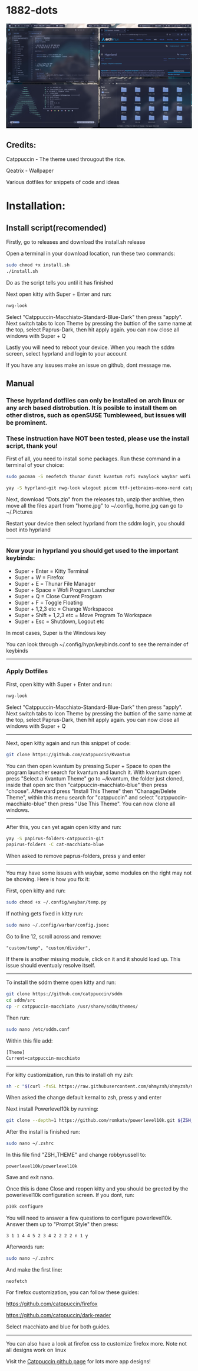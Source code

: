 # 1882-dots

![Plain](Images/plain.jpg "plain")

## Credits:

Catppuccin - The theme used througout the rice.

Qeatrix - Wallpaper

Various dotfiles for snippets of code and ideas

# Installation:

## Install script(recomended) 

Firstly, go to releases and download the install.sh release

Open a terminal in your download location, run these two commands:

```bash
sudo chmod +x install.sh
./install.sh
```

Do as the script tells you until it has finished

Next open kitty with Super + Enter and run:

```zsh
nwg-look
```

Select "Catppuccin-Macchiato-Standard-Blue-Dark" then press "apply". Next switch tabs to Icon Theme by pressing the buttion of the same name at the top, select Paprus-Dark, then hit apply again. you can now close all windows with Super + Q

Lastly you will need to reboot your device. When you reach the sddm screen, select hyprland and login to your account

If you have any issuses make an issue on github, dont message me.

## Manual

### These hyprland dotfiles can only be installed on arch linux or any arch based distrobution. It is posible to install them on other distros, such as openSUSE Tumbleweed, but issues will be prominent.

### These instruction have NOT been tested, please use the install script, thank you!

First of all, you need to install some packages. Run these command in a terminal of your choice:

```zsh
sudo pacman -S neofetch thunar dunst kvantum rofi swaylock waybar wofi ccache qt6ct qt6-wayland qt5-graphicaleffects qt5-svg qt5-quickcontrols2 zsh firefox kitty swaybg brightnessctl pamixer
```

```zsh
yay -S hyprland-git nwg-look wlogout picom ttf-jetbrains-mono-nerd catppuccin-gtk-theme-macchiato papirus-folders sddm-git
```

Next, download "Dots.zip" from the releases tab, unzip ther archive, then move all the files apart from "home.jpg" to ~/.config, home.jpg can go to ~/.Pictures

Restart your device then select hyprland from the sddm login, you should boot into hyprland

---

### Now your in hyprland you should get used to the important keybinds:

- Super + Enter = Kitty Terminal
- Super + W = Firefox 
- Super + E = Thunar File Manager
- Super + Space = Wofi Program Launcher
- Super + Q = Close Current Program
- Super + F = Toggle Floating
- Super + 1,2,3 etc = Change Workspacce
- Super + Shift + 1,2,3 etc = Move Program To Workspace
- Super + Esc = Shutdown, Logout etc

In most cases, Super is the Windows key

You can look through ~/.config/hypr/keybinds.conf to see the remainder of keybinds

---

### Apply Dotfiles

First, open kitty with Super + Enter and run:

```zsh
nwg-look
```

Select "Catppuccin-Macchiato-Standard-Blue-Dark" then press "apply". Next switch tabs to Icon Theme by pressing the buttion of the same name at the top, select Paprus-Dark, then hit apply again. you can now close all windows with Super + Q

---

Next, open kitty again and run this snippet of code:

```zsh
git clone https://github.com/catppuccin/Kvantum
```

You can then open kvantum by pressing Super + Space to open the program launcher search for kvantum and launch it. With kvantum open press "Select a Kvantum Theme" go to ~/kvantum, the folder just cloned, inside that open src then "catppuccin-macchiato-blue" then press "choose". Afterward press "Install This Theme" then "Chanage/Delete Theme", within this menu search for "catppuccin" and select "catppuccin-macchiato-blue" then press "Use This Theme". You can now clone all windows.

---

After this, you can yet again open kitty and run:

```zsh
yay -S papirus-folders-catppuccin-git
papirus-folders -C cat-macchiato-blue
```

When asked to remove paprus-folders, press y and enter

---

You may have some issues with waybar, some modules on the right may not be showing. Here is how you fix it:

First, open kitty and run:

```zsh
sudo chmod +x ~/.config/waybar/temp.py
```

If nothing gets fixed in kitty run:

```zsh
sudo nano ~/.config/warbar/config.jsonc
```

Go to line 12, scroll across and remove:

```nano
"custom/temp", "custom/divider",
```

If there is another missing module, click on it and it should load up. This issue should eventualy resolve itself.

---

To install the sddm theme open kitty and run:

```zsh
git clone https://github.com/catppuccin/sddm
cd sddm/src
cp -r catppuccin-macchiato /usr/share/sddm/themes/
```

Then run:

```zsh
sudo nano /etc/sddm.conf
```

Within this file add:

```nano
[Theme]
Current=catppuccin-macchiato
```

---

For kitty custiomization, run this to install oh my zsh:

```zsh
sh -c "$(curl -fsSL https://raw.githubusercontent.com/ohmyzsh/ohmyzsh/master/tools/install.sh)"
```

When asked the change default kernal to zsh, press y and enter

Next install Powerlevel10k by running:

```zsh
git clone --depth=1 https://github.com/romkatv/powerlevel10k.git ${ZSH_CUSTOM:-$HOME/.oh-my-zsh/custom}/themes/powerlevel10k
```
After the install is finished run:

```zsh
sudo nano ~/.zshrc
```

In this file find "ZSH_THEME" and change robbyrussell to:

```nano
powerlevel10k/powerlevel10k
```

Save and exit nano.

Once this is done Close and reopen kitty and you should be greeted by the powerlevel10k configuration screen. If you dont, run:

```zsh
p10k configure
```

You will need to answer a few questions to configure powerlevel10k. Answer them up to "Prompt Style" then press:

```
3 1 1 4 4 5 2 3 4 2 2 2 2 n 1 y
```

Afterwords run:

```zsh
sudo nano ~/.zshrc
```

And make the first line:

```nano
neofetch
```

For firefox customization, you can follow these guides:

https://github.com/catppuccin/firefox

https://github.com/catppuccin/dark-reader

Select macchiato and blue for both guides.

---

You can also have a look at firefox css to customize firefox more. Note not all designs work on linux

Visit the [Catppuccin github page](https://github.com/catppuccin/catppuccin) for lots more app designs!
